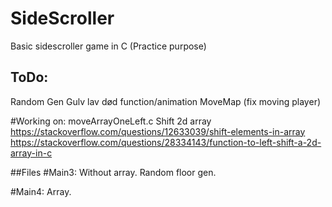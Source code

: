 # SideScroller
Basic sidescroller game in C (Practice purpose)

## ToDo: ##
Random Gen Gulv
lav død function/animation
MoveMap (fix moving player)

#Working on: moveArrayOneLeft.c
Shift 2d array
https://stackoverflow.com/questions/12633039/shift-elements-in-array
https://stackoverflow.com/questions/28334143/function-to-left-shift-a-2d-array-in-c

##Files
#Main3:
Without array. Random floor gen.

#Main4:
Array.
